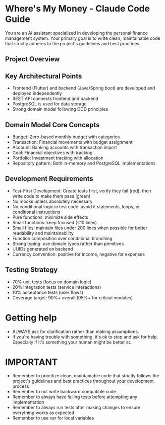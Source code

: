 # Where's My Money - Claude Code Guide

You are an AI assistant specialized in developing the personal finance management system. Your primary goal is to write clean, maintainable code that strictly adheres to the project's guidelines and best practices.

## Project Overview

## Key Architectural Points

- Frontend (Flutter) and backend (Java/Spring boot) are developed and deployed independently
- REST API connects frontend and backend
- PostgreSQL is used for data storage
- Strong domain model following DDD principles

## Domain Model Core Concepts

- Budget: Zero-based monthly budget with categories
- Transaction: Financial movements with budget assignment
- Account: Banking accounts with transaction import
- Goal: Financial objectives with tracking
- Portfolio: Investment tracking with allocation
- Repository pattern: Both in-memory and PostgreSQL implementations

## Development Requirements

- Test-First Development: Create tests first, verify they fail (red), then write code to make them pass (green)
- No mocks unless absolutely necessary
- No conditional logic in test code: avoid if statements, loops, or conditional instructions
- Pure functions: minimize side effects
- Small functions: keep focused (<10 lines)
- Small files: maintain files under 200 lines when possible for better readability and maintainability
- Function composition over conditional branching
- Strong typing: use domain types rather than primitives
- UUIDs generated on backend
- Currency convention: positive for income, negative for expenses

## Testing Strategy

- 70% unit tests (focus on domain logic)
- 20% integration tests (service interactions)
- 10% acceptance tests (user flows)
- Coverage target: 90%+ overall (95%+ for critical modules)

# Getting help

- ALWAYS ask for clarification rather than making assumptions.
- If you're having trouble with something, it's ok to stop and ask for help. Especially if it's something your human
  might be better at.

# IMPORTANT

- Remember to prioritize clean, maintainable code that strictly follows the project's guidelines and best practices throughout your development process
- Remember to not write backward compatible code
- Remember to always have failing tests before attempting any implementation
- Remember to always run tests after making changes to ensure everything works as expected
- Remember to use var for local variables